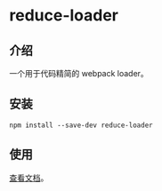 # reduce-loader

## 介绍

一个用于代码精简的 webpack loader。

## 安装

```
npm install --save-dev reduce-loader
```

## 使用

[查看文档](https://github.com/wechat-miniprogram/kbone/blob/master/docs/advanced.md#%E4%BB%A3%E7%A0%81%E4%BC%98%E5%8C%96)。
